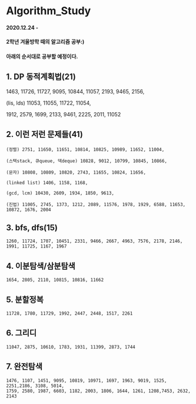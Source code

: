 # Algorithm_Study


#### 2020.12.24 - 
#### 2학년 겨울방학 때의 알고리즘 공부:)
#### 아래의 순서대로 공부할 예정이다.



## 1. DP 동적계획법(21) 
  1463, 11726, 11727, 9095, 10844, 11057, 2193, 9465, 2156,

  (lis, lds) 11053, 11055, 11722, 11054,

  1912, 2579, 1699, 2133, 9461, 2225, 2011, 11052

 

## 2. 이런 저런 문제들(41)
    (정렬) 2751, 11650, 11651, 10814, 10825, 10989, 11652, 11004,

    (스택stack, 큐queue, 덱deque) 10828, 9012, 10799, 10845, 10866, 

    (문자) 10808, 10809, 10820, 2743, 11655, 10824, 11656, 

    (linked list) 1406, 1158, 1168,

    (gcd, lcm) 10430, 2609, 1934, 1850, 9613, 

    (진법) 11005, 2745, 1373, 1212, 2089, 11576, 1978, 1929, 6588, 11653, 10872, 1676, 2004



## 3. bfs, dfs(15) 
    1260, 11724, 1707, 10451, 2331, 9466, 2667, 4963, 7576, 2178, 2146, 1991, 11725, 1167, 1967


## 4. 이분탐색/삼분탐색 
    1654, 2805, 2110, 10815, 10816, 11662

 

## 5. 분할정복 
    11728, 1780, 11729, 1992, 2447, 2448, 1517, 2261

 

## 6. 그리디 
    11047, 2875, 10610, 1783, 1931, 11399, 2873, 1744

 

## 7. 완전탐색 
    1476, 1107, 1451, 9095, 10819, 10971, 1697, 1963, 9019, 1525, 2251,2186, 3108, 5014, 
    1759, 2580, 1987, 6603, 1182, 2003, 1806, 1644, 1261, 1208,7453, 2632, 2143
    
    
    

